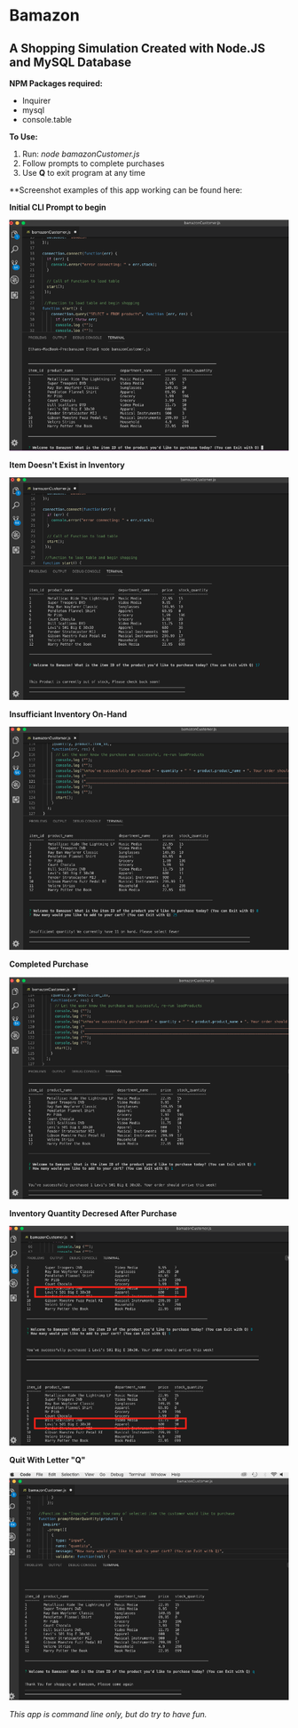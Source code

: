 # Bamazon
## A Shopping Simulation Created with Node.JS and MySQL Database 

**NPM Packages required:**
* Inquirer 
* mysql
* console.table


**To Use:**

1. Run: *node bamazonCustomer.js* 
2. Follow prompts to complete purchases
3. Use **Q** to exit program at any time



**Screenshot examples of this app working can be found here: 

**Initial CLI Prompt to begin**

![Initial Prompt](https://github.com/ethancampbell77/bamazon/blob/master/Bamazon-ScreenShots/Initial%20Prompt.png)


**Item Doesn't Exist in Inventory**

![Item doesn't exist in inventory](https://github.com/ethancampbell77/bamazon/blob/master/Bamazon-ScreenShots/Item%20Not%20in%20Inventory.png)


**Insufficiant Inventory On-Hand**

![Insufficient Inventory On-Hand](https://github.com/ethancampbell77/bamazon/blob/master/Bamazon-ScreenShots/Insufficiant%20quantity%20on%20hand.png)


**Completed Purchase**

![Completed Purchase](https://github.com/ethancampbell77/bamazon/blob/master/Bamazon-ScreenShots/Completed%20Purchase.png)


**Inventory Quantity Decresed After Purchase**

![Inventory Decreases](https://github.com/ethancampbell77/bamazon/blob/master/Bamazon-ScreenShots/Inventory%20Decresed%20After%20Purchase.png)


**Quit With Letter "Q"**

![Quit with Q](https://github.com/ethancampbell77/bamazon/blob/master/Bamazon-ScreenShots/Exit%20With%20Q.png)


*This app is command line only, but do try to have fun.*
